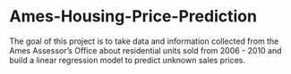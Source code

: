 # Ames-Housing-Price-Prediction
The goal of this project is to take data and information collected from the Ames Assessor’s Office about residential units sold from 2006 - 2010 and build a linear regression model to predict unknown sales prices.
